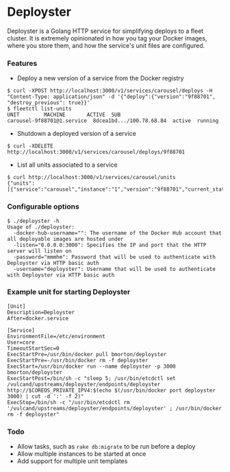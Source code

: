 # Deployster

Deployster is a Golang HTTP service for simplifying deploys to a fleet cluster.  It is extremely opinionated in how you tag your Docker images, where you store them, and how the service's unit files are configured.


### Features
* Deploy a new version of a service from the Docker registry
```ShellSession
$ curl -XPOST http://localhost:3000/v1/services/carousel/deploys -H "Content-Type: application/json" -d '{"deploy":{"version":"9f88701", "destroy_previous": true}}'
$ fleetctl list-units
UNIT        MACHINE       ACTIVE  SUB
carousel-9f88701@1.service  8dcea1bd.../100.78.68.84  active  running
```

* Shutdown a deployed version of a service
```ShellSession
$ curl -XDELETE http://localhost:3000/v1/services/carousel/deploys/9f88701
```

* List all units associated to a service

```ShellSession
$ curl http://localhost:3000/v1/services/carousel/units
{"units":[{"service":"carousel","instance":"1","version":"9f88701","current_state":"launched","desired_state":"launched","machine_id":"8dcea1bd8c304e1bbe2c25dce526109c"}]}
```


### Configurable options

```ShellSession
$ ./deployster -h
Usage of ./deployster:
  -docker-hub-username="": The username of the Docker Hub account that all deployable images are hosted under
  -listen="0.0.0.0:3000": Specifies the IP and port that the HTTP server will listen on
  -password="mmmhm": Password that will be used to authenticate with Deployster via HTTP basic auth
  -username="deployster": Username that will be used to authenticate with Deployster via HTTP basic auth
```


### Example unit for starting Deployster

```
[Unit]
Description=Deployster
After=docker.service

[Service]
EnvironmentFile=/etc/environment
User=core
TimeoutStartSec=0
ExecStartPre=/usr/bin/docker pull bmorton/deployster
ExecStartPre=-/usr/bin/docker rm -f deployster
ExecStart=/usr/bin/docker run --name deployster -p 3000 bmorton/deployster
ExecStartPost=/bin/sh -c "sleep 5; /usr/bin/etcdctl set /vulcand/upstreams/deployster/endpoints/deployster http://$COREOS_PRIVATE_IPV4:$(echo $(/usr/bin/docker port deployster 3000) | cut -d ':' -f 2)"
ExecStop=/bin/sh -c "/usr/bin/etcdctl rm '/vulcand/upstreams/deployster/endpoints/deployster' ; /usr/bin/docker rm -f deployster"
```


### Todo

* Allow tasks, such as `rake db:migrate` to be run before a deploy
* Allow multiple instances to be started at once
* Add support for multiple unit templates
